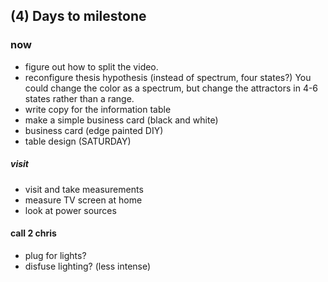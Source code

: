 ## (4) Days to milestone
### now 

- figure out how to split the video.
- reconfigure thesis hypothesis (instead of spectrum, four states?) You could change the color as a spectrum, but change the attractors in 4-6 states rather than a range.
- write copy for the information table
- make a simple business card (black and white)
- business card (edge painted DIY)
- table design (SATURDAY)

##### visit

- visit and take measurements
- measure TV screen at home
- look at power sources

#### call 2 chris

- plug for lights?
- disfuse lighting? (less intense) 


